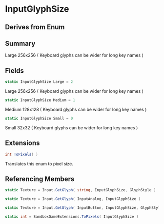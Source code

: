 # InputGlyphSize

## Derives from Enum

## Summary

Large 256x256 ( Keyboard glyphs can be wider for long key names )
## Fields

```c#
static InputGlyphSize Large = 2
```
Large 256x256 ( Keyboard glyphs can be wider for long key names )
```c#
static InputGlyphSize Medium = 1
```
Medium 128x128 ( Keyboard glyphs can be wider for long key names )
```c#
static InputGlyphSize Small = 0
```
Small 32x32 ( Keyboard glyphs can be wider for long key names )
## Extensions

```c#
int ToPixels( ) 
```
Translates this enum to pixel size.
## Referencing Members

```c#
static Texture = Input.GetGlyph( string, InputGlyphSize, GlyphStyle ) 
```
```c#
static Texture = Input.GetGlyph( InputAnalog, InputGlyphSize ) 
```
```c#
static Texture = Input.GetGlyph( InputButton, InputGlyphSize, GlyphStyle ) 
```
```c#
static int = SandboxGameExtensions.ToPixels( InputGlyphSize ) 
```
